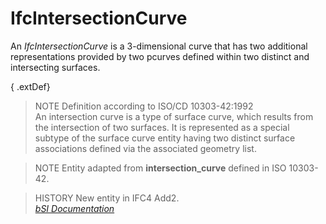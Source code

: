 IfcIntersectionCurve
====================
An _IfcIntersectionCurve_ is a 3-dimensional curve that has two additional
representations provided by two pcurves defined within two distinct and
intersecting surfaces.  
  
{ .extDef}  
> NOTE  Definition according to ISO/CD 10303-42:1992  
> An intersection curve is a type of surface curve, which results from the
> intersection of two surfaces. It is represented as a special subtype of the
> surface curve entity having two distinct surface associations defined via
> the associated geometry list.  
  
> NOTE  Entity adapted from **intersection_curve** defined in ISO 10303-42.  
  
> HISTORY  New entity in IFC4 Add2.  
[ _bSI
Documentation_](https://standards.buildingsmart.org/IFC/DEV/IFC4_2/FINAL/HTML/schema/ifcgeometryresource/lexical/ifcintersectioncurve.htm)


